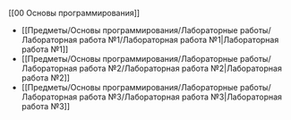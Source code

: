 [[00 Основы программирования]]

- [[Предметы/Основы программирования/Лабораторные работы/Лабораторная работа №1/Лабораторная работа №1|Лабораторная работа №1]]
- [[Предметы/Основы программирования/Лабораторные работы/Лабораторная работа №2/Лабораторная работа №2|Лабораторная работа №2]]
- [[Предметы/Основы программирования/Лабораторные работы/Лабораторная работа №3/Лабораторная работа №3|Лабораторная работа №3]]